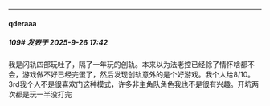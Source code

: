 ﻿
*****

####  qderaaa  
##### 109#       发表于 2025-9-26 17:42

我是闪轨四部玩吐了，隔了一年玩的创轨。本来以为法老控已经除了情怀啥都不会，游戏做不好已经完蛋了，然后发现创轨意外的是个好游戏。我个人给8/10。3rd我个人不是很喜欢门这种模式，许多非主角队角色我也不是很有兴趣。开坑两次都是玩一半没打完

